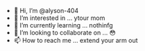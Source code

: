 - 👋 Hi, I’m @alyson-404
- 👀 I’m interested in ...  ytour mom 
- 🌱 I’m currently learning ... nothinfg
- 💞️ I’m looking to collaborate on ... :flushed:
- 📫 How to reach me ... extend your arm out

<!---
alyson-404/alyson-404 is a ✨ special ✨ repository because its `README.md` (this file) appears on your GitHub profile.
You can click the Preview link to take a look at your changes.
--->
